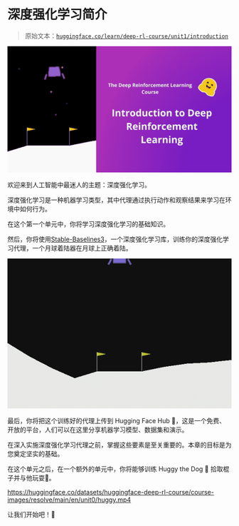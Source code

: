 # 深度强化学习简介

> 原始文本：[`huggingface.co/learn/deep-rl-course/unit1/introduction`](https://huggingface.co/learn/deep-rl-course/unit1/introduction)

![Unit 1 thumbnail](img/269d50061313727de39330c553eb4733.png)

欢迎来到人工智能中最迷人的主题：深度强化学习。

深度强化学习是一种机器学习类型，其中代理通过执行动作和观察结果来学习在环境中如何行为。

在这个第一个单元中，你将学习深度强化学习的基础知识。

然后，你将使用[Stable-Baselines3](https://stable-baselines3.readthedocs.io/en/master/)，一个深度强化学习库，训练你的深度强化学习代理，一个月球着陆器在月球上正确着陆。

![LunarLander](img/2cd989d7bf01c3c770ed0607b8bfdd59.png)

最后，你将把这个训练好的代理上传到 Hugging Face Hub 🤗，这是一个免费、开放的平台，人们可以在这里分享机器学习模型、数据集和演示。

在深入实施深度强化学习代理之前，掌握这些要素是至关重要的。本章的目标是为您奠定坚实的基础。

在这个单元之后，在一个额外的单元中，你将能够训练 Huggy the Dog 🐶 拾取棍子并与他玩耍🤗。

<https://huggingface.co/datasets/huggingface-deep-rl-course/course-images/resolve/main/en/unit0/huggy.mp4>

让我们开始吧！🚀
